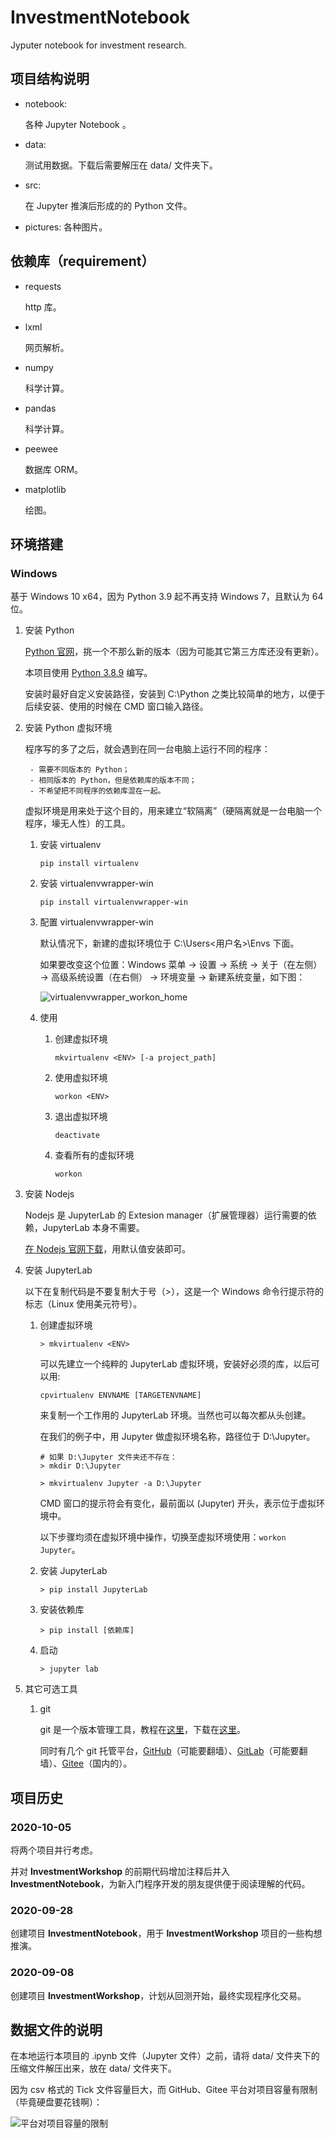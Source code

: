 # InvestmentNotebook

Jyputer notebook for investment research.


## 项目结构说明

- notebook:

    各种 Jupyter Notebook 。

- data:

    测试用数据。下载后需要解压在 data/ 文件夹下。

- src:

    在 Jupyter 推演后形成的的 Python 文件。

- pictures: 各种图片。


## 依赖库（requirement）

- requests

    http 库。

- lxml

    网页解析。

- numpy

    科学计算。
    
- pandas

    科学计算。

- peewee

    数据库 ORM。

- matplotlib

    绘图。


## 环境搭建

### Windows

基于 Windows 10 x64，因为 Python 3.9 起不再支持 Windows 7，且默认为 64 位。

1. 安装 Python

    [Python 官网](https://www.python.org/)，挑一个不那么新的版本（因为可能其它第三方库还没有更新）。

    本项目使用 [Python 3.8.9](https://www.python.org/ftp/python/3.8.9/python-3.8.9-amd64.exe) 编写。
      
    安装时最好自定义安装路径，安装到 C:\Python 之类比较简单的地方，以便于后续安装、使用的时候在 CMD 窗口输入路径。

2. 安装 Python 虚拟环境

    程序写的多了之后，就会遇到在同一台电脑上运行不同的程序：

        - 需要不同版本的 Python；
        - 相同版本的 Python，但是依赖库的版本不同；
        - 不希望把不同程序的依赖库混在一起。


    虚拟环境是用来处于这个目的，用来建立“软隔离”（硬隔离就是一台电脑一个程序，壕无人性）的工具。

    1. 安装 virtualenv
      
        ```
        pip install virtualenv
        ```
      
    2. 安装 virtualenvwrapper-win
      
        ```
        pip install virtualenvwrapper-win
        ```
      
    3. 配置 virtualenvwrapper-win
      
        默认情况下，新建的虚拟环境位于 C:\Users\<用户名>\Envs 下面。
         
        如果要改变这个位置：Windows 菜单 -> 设置 -> 系统 -> 关于（在左侧） -> 高级系统设置（在右侧） -> 环境变量 -> 新建系统变量，如下图：
         
        ![virtualenvwrapper_workon_home](pictures/virtualenvwrapper_workon_home.png)

    4. 使用
    
        1. 创建虚拟环境
        
            ```
            mkvirtualenv <ENV> [-a project_path]
            ```
        
        2. 使用虚拟环境
        
            ```
            workon <ENV>
            ```
        
        3. 退出虚拟环境
        
            ```
            deactivate
            ```
        
        4. 查看所有的虚拟环境
        
            ```
            workon
            ```
        
3. 安装 Nodejs

    Nodejs 是 JupyterLab 的 Extesion manager（扩展管理器）运行需要的依赖，JupyterLab 本身不需要。
    
    [在 Nodejs 官网下载](https://nodejs.org/zh-cn/download/)，用默认值安装即可。

4. 安装 JupyterLab

    以下在复制代码是不要复制大于号（>），这是一个 Windows 命令行提示符的标志（Linux 使用美元符号）。

    1. 创建虚拟环境
    
       ```
       > mkvirtualenv <ENV>
       ```
       
       可以先建立一个纯粹的 JupyterLab 虚拟环境，安装好必须的库，以后可以用:
       
       ```
       cpvirtualenv ENVNAME [TARGETENVNAME]
       ```
       
       来复制一个工作用的 JupyterLab 环境。当然也可以每次都从头创建。
       
       在我们的例子中，用 Jupyter 做虚拟环境名称，路径位于 D:\Jupyter。
       
       ```
       # 如果 D:\Jupyter 文件夹还不存在：
       > mkdir D:\Jupyter
       
       > mkvirtualenv Jupyter -a D:\Jupyter
       ```
       
       CMD 窗口的提示符会有变化，最前面以 (Jupyter) 开头，表示位于虚拟环境中。
       
       以下步骤均须在虚拟环境中操作，切换至虚拟环境使用：`workon Jupyter`。
       
    2. 安装 JupyterLab
    
        ```
        > pip install JupyterLab
        ```
    
    3. 安装依赖库
    
        ```
        > pip install [依赖库]
        ```
        
    4. 启动
    
        ```
        > jupyter lab
        ```

5. 其它可选工具

    1. git
    
        git 是一个版本管理工具，教程在[这里](https://git-scm.com/book/zh/v2)，下载在[这里](https://git-scm.com/downloads)。
        
        同时有几个 git 托管平台，[GitHub](https://github.com/)（可能要翻墙）、[GitLab](https://gitlab.com/)（可能要翻墙）、[Gitee](https://gitee.com/)（国内的）。
        

## 项目历史

### 2020-10-05

将两个项目并行考虑。

并对 **InvestmentWorkshop** 的前期代码增加注释后并入 **InvestmentNotebook**，为新入门程序开发的朋友提供便于阅读理解的代码。

### 2020-09-28

创建项目 **InvestmentNotebook**，用于 **InvestmentWorkshop** 项目的一些构想推演。

### 2020-09-08

创建项目 **InvestmentWorkshop**，计划从回测开始，最终实现程序化交易。


## 数据文件的说明

在本地运行本项目的 .ipynb 文件（Jupyter 文件）之前，请将 data/ 文件夹下的压缩文件解压出来，放在 data/ 文件夹下。

因为 csv 格式的 Tick 文件容量巨大，而 GitHub、Gitee 平台对项目容量有限制（毕竟硬盘要花钱啊）：

![平台对项目容量的限制](pictures/large_file.png)
